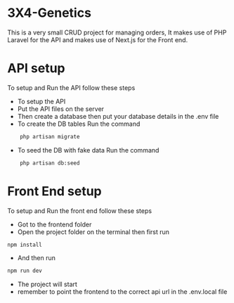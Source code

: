 # 3X4-Genetics
This is a very small CRUD project for managing orders, It makes use of PHP Laravel for the API and makes use of Next.js for the Front end.


# API setup
To setup and Run the API follow these steps

- To setup the API
- Put the API files on the server
- Then create a database then put your database details in the .env file
- To create the DB tables Run the command 
```bash 
    php artisan migrate
```  

- To seed the DB with fake data Run the command
```bash 
    php artisan db:seed
``` 



# Front End setup
To setup and Run the front end follow these steps

- Got to the frontend folder
- Open the project folder on the terminal then first run
```bash
npm install
```
- And then run
```bash
npm run dev
```

- The project will start 
- remember to point the frontend to the correct api url in the .env.local file
